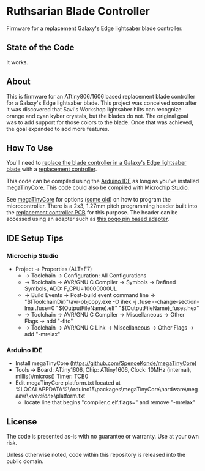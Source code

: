 <!-- https://docs.github.com/en/github/writing-on-github/getting-started-with-writing-and-formatting-on-github/basic-writing-and-formatting-syntax -->
# Ruthsarian Blade Controller
Firmware for a replacement Galaxy's Edge lightsaber blade controller.

## State of the Code
It works.

## About
This is firmware for an ATtiny806/1606 based replacement blade controller 
for a Galaxy's Edge lightsaber blade. This project was conceived soon after
it was discovered that Savi's Workshop lightsaber hilts can recognize orange
and cyan kyber crystals, but the blades do not. The original goal was to
add support for those colors to the blade. Once that was achieved, the goal
expanded to add more features.

## How To Use
You'll need to [replace the blade controller in a Galaxy's Edge lightsaber blade](https://www.youtube.com/watch?v=M-DL8tl_s_o) 
with a [replacement controller](https://oshpark.com/shared_projects/OngJWKF3). 

This code can be compiled using the [Arduino IDE](https://www.arduino.cc/en/software)
as long as you've installed [megaTinyCore](https://github.com/SpenceKonde/megaTinyCore). 
This code could also be compiled with 
[Microchip Studio](https://www.microchip.com/en-us/tools-resources/develop/microchip-studio).

See [megaTinyCore](https://github.com/SpenceKonde/megaTinyCore) for options 
([some old](https://github.com/SpenceKonde/AVR-Guidance/blob/master/UPDI/jtag2updi.md)) 
on how to program the microcontroller. There is a 2x3, 1.27mm pitch programming header
built into the [replacement controller PCB](https://oshpark.com/shared_projects/OngJWKF3)
for this purpose. The header can be accessed using an adapter such as 
[this pogo pin based adapter](https://www.tindie.com/products/electronutlabs/pogoprog-model-d-pogo-pin-programmer-2-pack/).

## IDE Setup Tips
### Microchip Studio
- Project -> Properties (ALT+F7) 
	- -> Toolchain -> Configuration: All Configurations 
	- -> Toolchain -> AVR/GNU C Compiler -> Symbols -> Defined Symbols, ADD: F_CPU=10000000UL
	- -> Build Events -> Post-build event command line -> "$(ToolchainDir)"\avr-objcopy.exe -O ihex -j .fuse --change-section-lma .fuse=0 "$(OutputFileName).elf" "$(OutputFileName)_fuses.hex"
	- -> Toolchain -> AVR/GNU C Compiler -> Miscellaneous -> Other Flags -> add "-flto"
	- -> Toolchain -> AVR/GNU C Link -> Miscellaneous -> Other Flags -> add "-mrelax"

### Arduino IDE
- Install megaTinyCore (https://github.com/SpenceKonde/megaTinyCore)
- Tools -> Board: ATtiny1606, Chip: ATtiny1606, Clock: 10MHz (internal), millis()/micros() Timer: TCB0
- Edit megaTinyCore platform.txt located at %LOCALAPPDATA%\Arduino15\packages\megaTinyCore\hardware\megaavr\\*\<version\>*\platform.txt
	- locate line that begins "compiler.c.elf.flags=" and remove "-mrelax"

## License
The code is presented as-is with no guarantee or warranty. Use at your own risk.

Unless otherwise noted, code within this repository is released into the public 
domain.